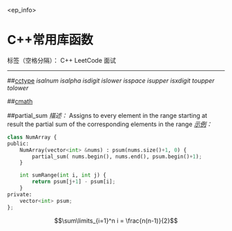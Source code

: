 <ep_info>
# C++常用库函数

标签（空格分隔）： C++ LeetCode 面试

---
##[cctype](http://www.cplusplus.com/reference/cctype/)
*isalnum* *isalpha* *isdigit* *islower* *isspace* *isupper* *isxdigit* *toupper* *tolower*

##[cmath](http://www.cplusplus.com/reference/cmath/)

##partial_sum
*描述：* Assigns to every element in the range starting at result the partial sum of the corresponding elements in the range
*[示例](https://leetcode.com/problems/range-sum-query-immutable/)：*

```python
class NumArray {
public:
    NumArray(vector<int> &nums) : psum(nums.size()+1, 0) {
        partial_sum( nums.begin(), nums.end(), psum.begin()+1);
    }

    int sumRange(int i, int j) {
        return psum[j+1] - psum[i];
    }
private:
    vector<int> psum;    
};
```
$$\sum\limits_{i=1}^n i = \frac{n(n-1)}{2}$$
